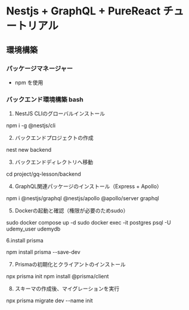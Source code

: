 # Nestjs + GraphQL + PureReact チュートリアル

## 環境構築

### パッケージマネージャー
- npm を使用

### バックエンド環境構築 bash

1. NestJS CLIのグローバルインストール

npm i -g @nestjs/cli

2. バックエンドプロジェクトの作成

nest new backend

3. バックエンドディレクトリへ移動

cd project/gq-lesson/backend

4. GraphQL関連パッケージのインストール（Express + Apollo）

npm i @nestjs/graphql @nestjs/apollo @apollo/server graphql

5. Dockerの起動と確認（権限が必要のためsudo）

sudo docker compose up -d
sudo docker exec -it postgres psql -U udemy_user udemydb

6.install prisma

npm install prisma --save-dev

7. Prismaの初期化とクライアントのインストール

npx prisma init
npm install @prisma/client

8. スキーマの作成後、マイグレーションを実行

npx prisma migrate dev --name init